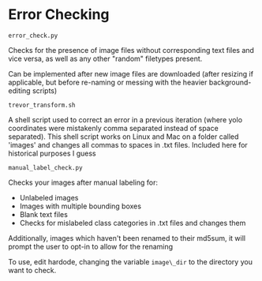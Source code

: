 # Error Checking

`error_check.py`

Checks for the presence of image files without corresponding text files and vice versa, as well as any other "random" filetypes present.

Can be implemented after new image files are downloaded (after resizing if applicable, but before re-naming or messing with the heavier background-editing scripts) 



`trevor_transform.sh`

A shell script used to correct an error in a previous iteration (where yolo coordinates were mistakenly comma separated instead of space separated). This shell script works on Linux and Mac on a folder called 'images' and changes all commas to spaces in .txt files. Included here for historical purposes I guess


`manual_label_check.py`

Checks your images after manual labeling for:
- Unlabeled images
- Images with multiple bounding boxes
- Blank text files
- Checks for mislabeled class categories in .txt files and changes them

Additionally, images which haven't been renamed to their md5sum, it will  prompt the user to opt-in to allow for the renaming

To use, edit hardode, changing the variable `image\_dir` to the directory you want to check.

